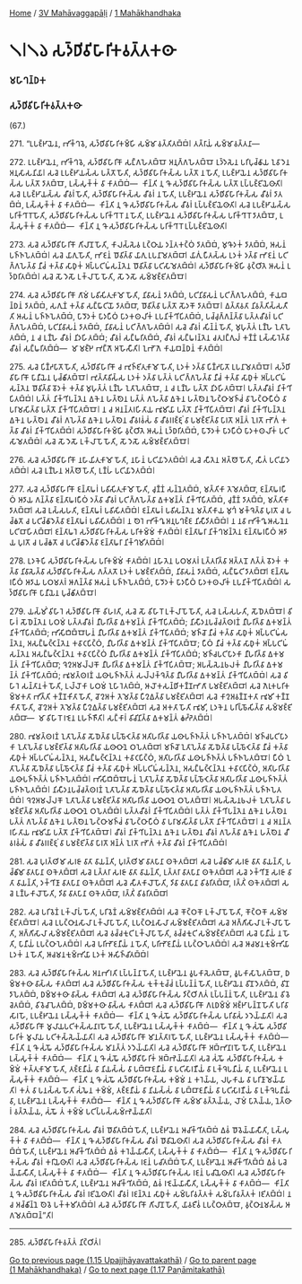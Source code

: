 
[Home](/) / [3V Mahāvaggapāḷi](/tipitaka/3V.md) / [1 Mahākhandhaka](/tipitaka/3V/1.md)

# 𑁧𑁇𑁧𑁬 𑀲𑀤𑁆𑀥𑀺𑀯𑀺𑀳𑀸𑀭𑀺𑀓𑀯𑀢𑁆𑀢𑀓𑀣𑀸

### 𑀫𑀳𑀸𑀔𑀦𑁆𑀥𑀓

### 𑀲𑀤𑁆𑀥𑀺𑀯𑀺𑀳𑀸𑀭𑀺𑀓𑀯𑀢𑁆𑀢𑀓𑀣𑀸

(67.)

271\. “𑀉𑀧𑀚𑁆𑀛𑀸𑀬𑁂𑀦, 𑀪𑀺𑀓𑁆𑀔𑀯𑁂, 𑀲𑀤𑁆𑀥𑀺𑀯𑀺𑀳𑀸𑀭𑀺𑀓𑀫𑁆𑀳𑀺 𑀲𑀫𑁆𑀫𑀸 𑀯𑀢𑁆𑀢𑀺𑀢𑀩𑁆𑀩𑀁𑁇 𑀢𑀢𑁆𑀭𑀸𑀬𑀁 𑀲𑀫𑁆𑀫𑀸𑀯𑀢𑁆𑀢𑀦𑀸—

272\. 𑀉𑀧𑀚𑁆𑀛𑀸𑀬𑁂𑀦, 𑀪𑀺𑀓𑁆𑀔𑀯𑁂, 𑀲𑀤𑁆𑀥𑀺𑀯𑀺𑀳𑀸𑀭𑀺𑀓𑁄 𑀲𑀗𑁆𑀕𑀳𑁂𑀢𑀩𑁆𑀩𑁄 𑀅𑀦𑀼𑀕𑁆𑀕𑀳𑁂𑀢𑀩𑁆𑀩𑁄 𑀉𑀤𑁆𑀤𑁂𑀲𑁂𑀦 𑀧𑀭𑀺𑀧𑀼𑀘𑁆𑀙𑀸𑀬 𑀑𑀯𑀸𑀤𑁂𑀦 𑀅𑀦𑀼𑀲𑀸𑀲𑀦𑀺𑀬𑀸𑁇 𑀲𑀘𑁂 𑀉𑀧𑀚𑁆𑀛𑀸𑀬𑀲𑁆𑀲 𑀧𑀢𑁆𑀢𑁄 𑀳𑁄𑀢𑀺, 𑀲𑀤𑁆𑀥𑀺𑀯𑀺𑀳𑀸𑀭𑀺𑀓𑀲𑁆𑀲 𑀧𑀢𑁆𑀢𑁄 𑀦 𑀳𑁄𑀢𑀺, 𑀉𑀧𑀚𑁆𑀛𑀸𑀬𑁂𑀦 𑀲𑀤𑁆𑀥𑀺𑀯𑀺𑀳𑀸𑀭𑀺𑀓𑀲𑁆𑀲 𑀧𑀢𑁆𑀢𑁄 𑀤𑀸𑀢𑀩𑁆𑀩𑁄, 𑀉𑀲𑁆𑀲𑀼𑀓𑁆𑀓𑀁 𑀯𑀸 𑀓𑀸𑀢𑀩𑁆𑀩𑀁—  𑀓𑀺𑀦𑁆𑀢𑀺 𑀦𑀼 𑀔𑁄 𑀲𑀤𑁆𑀥𑀺𑀯𑀺𑀳𑀸𑀭𑀺𑀓𑀲𑁆𑀲 𑀧𑀢𑁆𑀢𑁄 𑀉𑀧𑁆𑀧𑀚𑁆𑀚𑀺𑀬𑁂𑀣𑀸𑀢𑀺𑁇 𑀲𑀘𑁂 𑀉𑀧𑀚𑁆𑀛𑀸𑀬𑀲𑁆𑀲 𑀘𑀻𑀯𑀭𑀁 𑀳𑁄𑀢𑀺, 𑀲𑀤𑁆𑀥𑀺𑀯𑀺𑀳𑀸𑀭𑀺𑀓𑀲𑁆𑀲 𑀘𑀻𑀯𑀭𑀁 𑀦 𑀳𑁄𑀢𑀺, 𑀉𑀧𑀚𑁆𑀛𑀸𑀬𑁂𑀦 𑀲𑀤𑁆𑀥𑀺𑀯𑀺𑀳𑀸𑀭𑀺𑀓𑀲𑁆𑀲 𑀘𑀻𑀯𑀭𑀁 𑀤𑀸𑀢𑀩𑁆𑀩𑀁, 𑀉𑀲𑁆𑀲𑀼𑀓𑁆𑀓𑀁 𑀯𑀸 𑀓𑀸𑀢𑀩𑁆𑀩𑀁—  𑀓𑀺𑀦𑁆𑀢𑀺 𑀦𑀼 𑀔𑁄 𑀲𑀤𑁆𑀥𑀺𑀯𑀺𑀳𑀸𑀭𑀺𑀓𑀲𑁆𑀲 𑀘𑀻𑀯𑀭𑀁 𑀉𑀧𑁆𑀧𑀚𑁆𑀚𑀺𑀬𑁂𑀣𑀸𑀢𑀺𑁇 𑀲𑀘𑁂 𑀉𑀧𑀚𑁆𑀛𑀸𑀬𑀲𑁆𑀲 𑀧𑀭𑀺𑀓𑁆𑀔𑀸𑀭𑁄 𑀳𑁄𑀢𑀺, 𑀲𑀤𑁆𑀥𑀺𑀯𑀺𑀳𑀸𑀭𑀺𑀓𑀲𑁆𑀲 𑀧𑀭𑀺𑀓𑁆𑀔𑀸𑀭𑁄 𑀦 𑀳𑁄𑀢𑀺, 𑀉𑀧𑀚𑁆𑀛𑀸𑀬𑁂𑀦 𑀲𑀤𑁆𑀥𑀺𑀯𑀺𑀳𑀸𑀭𑀺𑀓𑀲𑁆𑀲 𑀧𑀭𑀺𑀓𑁆𑀔𑀸𑀭𑁄 𑀤𑀸𑀢𑀩𑁆𑀩𑁄, 𑀉𑀲𑁆𑀲𑀼𑀓𑁆𑀓𑀁 𑀯𑀸 𑀓𑀸𑀢𑀩𑁆𑀩𑀁—  𑀓𑀺𑀦𑁆𑀢𑀺 𑀦𑀼 𑀔𑁄 𑀲𑀤𑁆𑀥𑀺𑀯𑀺𑀳𑀸𑀭𑀺𑀓𑀲𑁆𑀲 𑀧𑀭𑀺𑀓𑁆𑀔𑀸𑀭𑁄 𑀉𑀧𑁆𑀧𑀚𑁆𑀚𑀺𑀬𑁂𑀣𑀸𑀢𑀺𑁇

273\. 𑀲𑀘𑁂 𑀲𑀤𑁆𑀥𑀺𑀯𑀺𑀳𑀸𑀭𑀺𑀓𑁄 𑀕𑀺𑀮𑀸𑀦𑁄 𑀳𑁄𑀢𑀺, 𑀓𑀸𑀮𑀲𑁆𑀲𑁂𑀯 𑀉𑀝𑁆𑀞𑀸𑀬 𑀤𑀦𑁆𑀢𑀓𑀝𑁆𑀞𑀁 𑀤𑀸𑀢𑀩𑁆𑀩𑀁, 𑀫𑀼𑀔𑁄𑀤𑀓𑀁 𑀤𑀸𑀢𑀩𑁆𑀩𑀁, 𑀆𑀲𑀦𑀁 𑀧𑀜𑁆𑀜𑀧𑁂𑀢𑀩𑁆𑀩𑀁𑁇 𑀲𑀘𑁂 𑀬𑀸𑀕𑀼 𑀳𑁄𑀢𑀺, 𑀪𑀸𑀚𑀦𑀁 𑀥𑁄𑀯𑀺𑀢𑁆𑀯𑀸 𑀬𑀸𑀕𑀼 𑀉𑀧𑀦𑀸𑀫𑁂𑀢𑀩𑁆𑀩𑀸𑁇 𑀬𑀸𑀕𑀼𑀁 𑀧𑀻𑀢𑀲𑁆𑀲 𑀉𑀤𑀓𑀁 𑀤𑀢𑁆𑀯𑀸 𑀪𑀸𑀚𑀦𑀁 𑀧𑀝𑀺𑀕𑁆𑀕𑀳𑁂𑀢𑁆𑀯𑀸 𑀦𑀻𑀘𑀁 𑀓𑀢𑁆𑀯𑀸 𑀲𑀸𑀥𑀼𑀓𑀁 𑀅𑀧𑁆𑀧𑀝𑀺𑀖𑀁𑀲𑀦𑁆𑀢𑁂𑀦 𑀥𑁄𑀯𑀺𑀢𑁆𑀯𑀸 𑀧𑀝𑀺𑀲𑀸𑀫𑁂𑀢𑀩𑁆𑀩𑀁𑁇 𑀲𑀤𑁆𑀥𑀺𑀯𑀺𑀳𑀸𑀭𑀺𑀓𑀫𑁆𑀳𑀺 𑀯𑀼𑀝𑁆𑀞𑀺𑀢𑁂 𑀆𑀲𑀦𑀁 𑀉𑀤𑁆𑀥𑀭𑀺𑀢𑀩𑁆𑀩𑀁𑁇 𑀲𑀘𑁂 𑀲𑁄 𑀤𑁂𑀲𑁄 𑀉𑀓𑁆𑀮𑀸𑀧𑁄 𑀳𑁄𑀢𑀺, 𑀲𑁄 𑀤𑁂𑀲𑁄 𑀲𑀫𑁆𑀫𑀚𑁆𑀚𑀺𑀢𑀩𑁆𑀩𑁄𑁇

274\. 𑀲𑀘𑁂 𑀲𑀤𑁆𑀥𑀺𑀯𑀺𑀳𑀸𑀭𑀺𑀓𑁄 𑀕𑀸𑀫𑀁 𑀧𑀯𑀺𑀲𑀺𑀢𑀼𑀓𑀸𑀫𑁄 𑀳𑁄𑀢𑀺, 𑀦𑀺𑀯𑀸𑀲𑀦𑀁 𑀤𑀸𑀢𑀩𑁆𑀩𑀁, 𑀧𑀝𑀺𑀦𑀺𑀯𑀸𑀲𑀦𑀁 𑀧𑀝𑀺𑀕𑁆𑀕𑀳𑁂𑀢𑀩𑁆𑀩𑀁, 𑀓𑀸𑀬𑀩𑀦𑁆𑀥𑀦𑀁 𑀤𑀸𑀢𑀩𑁆𑀩𑀁, 𑀲𑀕𑀼𑀡𑀁 𑀓𑀢𑁆𑀯𑀸 𑀲𑀗𑁆𑀖𑀸𑀝𑀺𑀬𑁄 𑀤𑀸𑀢𑀩𑁆𑀩𑀸, 𑀥𑁄𑀯𑀺𑀢𑁆𑀯𑀸 𑀧𑀢𑁆𑀢𑁄 𑀲𑁄𑀤𑀓𑁄 𑀤𑀸𑀢𑀩𑁆𑀩𑁄𑁇 𑀏𑀢𑁆𑀢𑀸𑀯𑀢𑀸 𑀦𑀺𑀯𑀢𑁆𑀢𑀺𑀲𑁆𑀲𑀢𑀻𑀢𑀺 𑀆𑀲𑀦𑀁 𑀧𑀜𑁆𑀜𑀧𑁂𑀢𑀩𑁆𑀩𑀁, 𑀧𑀸𑀤𑁄𑀤𑀓𑀁 𑀧𑀸𑀤𑀧𑀻𑀞𑀁 𑀧𑀸𑀤𑀓𑀣𑀮𑀺𑀓𑀁 𑀉𑀧𑀦𑀺𑀓𑁆𑀔𑀺𑀧𑀺𑀢𑀩𑁆𑀩𑀁, 𑀧𑀘𑁆𑀘𑀼𑀕𑁆𑀕𑀦𑁆𑀢𑁆𑀯𑀸 𑀧𑀢𑁆𑀢𑀘𑀻𑀯𑀭𑀁 𑀧𑀝𑀺𑀕𑁆𑀕𑀳𑁂𑀢𑀩𑁆𑀩𑀁, 𑀧𑀝𑀺𑀦𑀺𑀯𑀸𑀲𑀦𑀁 𑀤𑀸𑀢𑀩𑁆𑀩𑀁, 𑀦𑀺𑀯𑀸𑀲𑀦𑀁 𑀧𑀝𑀺𑀕𑁆𑀕𑀳𑁂𑀢𑀩𑁆𑀩𑀁𑁇 𑀲𑀘𑁂 𑀘𑀻𑀯𑀭𑀁 𑀲𑀺𑀦𑁆𑀦𑀁 𑀳𑁄𑀢𑀺, 𑀫𑀼𑀳𑀼𑀢𑁆𑀢𑀁 𑀉𑀡𑁆𑀳𑁂 𑀑𑀢𑀸𑀧𑁂𑀢𑀩𑁆𑀩𑀁, 𑀦 𑀘 𑀉𑀡𑁆𑀳𑁂 𑀘𑀻𑀯𑀭𑀁 𑀦𑀺𑀤𑀳𑀺𑀢𑀩𑁆𑀩𑀁; 𑀘𑀻𑀯𑀭𑀁 𑀲𑀗𑁆𑀖𑀭𑀺𑀢𑀩𑁆𑀩𑀁, 𑀘𑀻𑀯𑀭𑀁 𑀲𑀗𑁆𑀖𑀭𑀦𑁆𑀢𑁂𑀦 𑀘𑀢𑀼𑀭𑀗𑁆𑀕𑀼𑀮𑀁 𑀓𑀡𑁆𑀡𑀁 𑀉𑀲𑁆𑀲𑀸𑀭𑁂𑀢𑁆𑀯𑀸 𑀘𑀻𑀯𑀭𑀁 𑀲𑀗𑁆𑀖𑀭𑀺𑀢𑀩𑁆𑀩𑀁—  𑀫𑀸 𑀫𑀚𑁆𑀛𑁂 𑀪𑀗𑁆𑀕𑁄 𑀅𑀳𑁄𑀲𑀻𑀢𑀺𑁇 𑀑𑀪𑁄𑀕𑁂 𑀓𑀸𑀬𑀩𑀦𑁆𑀥𑀦𑀁 𑀓𑀸𑀢𑀩𑁆𑀩𑀁𑁇

275\. 𑀲𑀘𑁂 𑀧𑀺𑀡𑁆𑀟𑀧𑀸𑀢𑁄 𑀳𑁄𑀢𑀺, 𑀲𑀤𑁆𑀥𑀺𑀯𑀺𑀳𑀸𑀭𑀺𑀓𑁄 𑀘 𑀪𑀼𑀜𑁆𑀚𑀺𑀢𑀼𑀓𑀸𑀫𑁄 𑀳𑁄𑀢𑀺, 𑀉𑀤𑀓𑀁 𑀤𑀢𑁆𑀯𑀸 𑀧𑀺𑀡𑁆𑀟𑀧𑀸𑀢𑁄 𑀉𑀧𑀦𑀸𑀫𑁂𑀢𑀩𑁆𑀩𑁄𑁇 𑀲𑀤𑁆𑀥𑀺𑀯𑀺𑀳𑀸𑀭𑀺𑀓𑁄 𑀧𑀸𑀦𑀻𑀬𑁂𑀦 𑀧𑀼𑀘𑁆𑀙𑀺𑀢𑀩𑁆𑀩𑁄𑁇 𑀪𑀼𑀢𑁆𑀢𑀸𑀯𑀺𑀲𑁆𑀲 𑀉𑀤𑀓𑀁 𑀤𑀢𑁆𑀯𑀸 𑀧𑀢𑁆𑀢𑀁 𑀧𑀝𑀺𑀕𑁆𑀕𑀳𑁂𑀢𑁆𑀯𑀸 𑀦𑀻𑀘𑀁 𑀓𑀢𑁆𑀯𑀸 𑀲𑀸𑀥𑀼𑀓𑀁 𑀅𑀧𑁆𑀧𑀝𑀺𑀖𑀁𑀲𑀦𑁆𑀢𑁂𑀦 𑀥𑁄𑀯𑀺𑀢𑁆𑀯𑀸 𑀯𑁄𑀤𑀓𑀁 𑀓𑀢𑁆𑀯𑀸 𑀫𑀼𑀳𑀼𑀢𑁆𑀢𑀁 𑀉𑀡𑁆𑀳𑁂 𑀑𑀢𑀸𑀧𑁂𑀢𑀩𑁆𑀩𑁄, 𑀦 𑀘 𑀉𑀡𑁆𑀳𑁂 𑀧𑀢𑁆𑀢𑁄 𑀦𑀺𑀤𑀳𑀺𑀢𑀩𑁆𑀩𑁄𑁇 𑀧𑀢𑁆𑀢𑀘𑀻𑀯𑀭𑀁 𑀦𑀺𑀓𑁆𑀔𑀺𑀧𑀺𑀢𑀩𑁆𑀩𑀁𑁇 𑀧𑀢𑁆𑀢𑀁 𑀦𑀺𑀓𑁆𑀔𑀺𑀧𑀦𑁆𑀢𑁂𑀦 𑀏𑀓𑁂𑀦 𑀳𑀢𑁆𑀣𑁂𑀦 𑀧𑀢𑁆𑀢𑀁 𑀕𑀳𑁂𑀢𑁆𑀯𑀸 𑀏𑀓𑁂𑀦 𑀳𑀢𑁆𑀣𑁂𑀦 𑀳𑁂𑀝𑁆𑀞𑀸𑀫𑀜𑁆𑀘𑀁 𑀯𑀸 𑀳𑁂𑀝𑁆𑀞𑀸𑀧𑀻𑀞𑀁 𑀯𑀸 𑀧𑀭𑀸𑀫𑀲𑀺𑀢𑁆𑀯𑀸 𑀧𑀢𑁆𑀢𑁄 𑀦𑀺𑀓𑁆𑀔𑀺𑀧𑀺𑀢𑀩𑁆𑀩𑁄𑁇 𑀦 𑀘 𑀅𑀦𑀦𑁆𑀢𑀭𑀳𑀺𑀢𑀸𑀬 𑀪𑀽𑀫𑀺𑀬𑀸 𑀧𑀢𑁆𑀢𑁄 𑀦𑀺𑀓𑁆𑀔𑀺𑀧𑀺𑀢𑀩𑁆𑀩𑁄𑁇 𑀘𑀻𑀯𑀭𑀁 𑀦𑀺𑀓𑁆𑀔𑀺𑀧𑀦𑁆𑀢𑁂𑀦 𑀏𑀓𑁂𑀦 𑀳𑀢𑁆𑀣𑁂𑀦 𑀘𑀻𑀯𑀭𑀁 𑀕𑀳𑁂𑀢𑁆𑀯𑀸 𑀏𑀓𑁂𑀦 𑀳𑀢𑁆𑀣𑁂𑀦 𑀘𑀻𑀯𑀭𑀯𑀁𑀲𑀁 𑀯𑀸 𑀘𑀻𑀯𑀭𑀭𑀚𑁆𑀚𑀼𑀁 𑀯𑀸 𑀧𑀫𑀚𑁆𑀚𑀺𑀢𑁆𑀯𑀸 𑀧𑀸𑀭𑀢𑁄 𑀅𑀦𑁆𑀢𑀁 𑀑𑀭𑀢𑁄 𑀪𑁄𑀕𑀁 𑀓𑀢𑁆𑀯𑀸 𑀘𑀻𑀯𑀭𑀁 𑀦𑀺𑀓𑁆𑀔𑀺𑀧𑀺𑀢𑀩𑁆𑀩𑀁𑁇 𑀲𑀤𑁆𑀥𑀺𑀯𑀺𑀳𑀸𑀭𑀺𑀓𑀫𑁆𑀳𑀺 𑀯𑀼𑀝𑁆𑀞𑀺𑀢𑁂 𑀆𑀲𑀦𑀁 𑀉𑀤𑁆𑀥𑀭𑀺𑀢𑀩𑁆𑀩𑀁, 𑀧𑀸𑀤𑁄𑀤𑀓𑀁 𑀧𑀸𑀤𑀧𑀻𑀞𑀁 𑀧𑀸𑀤𑀓𑀣𑀮𑀺𑀓𑀁 𑀧𑀝𑀺𑀲𑀸𑀫𑁂𑀢𑀩𑁆𑀩𑀁𑁇 𑀲𑀘𑁂 𑀲𑁄 𑀤𑁂𑀲𑁄 𑀉𑀓𑁆𑀮𑀸𑀧𑁄 𑀳𑁄𑀢𑀺, 𑀲𑁄 𑀤𑁂𑀲𑁄 𑀲𑀫𑁆𑀫𑀚𑁆𑀚𑀺𑀢𑀩𑁆𑀩𑁄𑁇

276\. 𑀲𑀘𑁂 𑀲𑀤𑁆𑀥𑀺𑀯𑀺𑀳𑀸𑀭𑀺𑀓𑁄 𑀦𑀳𑀸𑀬𑀺𑀢𑀼𑀓𑀸𑀫𑁄 𑀳𑁄𑀢𑀺, 𑀦𑀳𑀸𑀦𑀁 𑀧𑀝𑀺𑀬𑀸𑀤𑁂𑀢𑀩𑁆𑀩𑀁𑁇 𑀲𑀘𑁂 𑀲𑀻𑀢𑁂𑀦 𑀅𑀢𑁆𑀣𑁄 𑀳𑁄𑀢𑀺, 𑀲𑀻𑀢𑀁 𑀧𑀝𑀺𑀬𑀸𑀤𑁂𑀢𑀩𑁆𑀩𑀁𑁇 𑀲𑀘𑁂 𑀉𑀡𑁆𑀳𑁂𑀦 𑀅𑀢𑁆𑀣𑁄 𑀳𑁄𑀢𑀺, 𑀉𑀡𑁆𑀳𑀁 𑀧𑀝𑀺𑀬𑀸𑀤𑁂𑀢𑀩𑁆𑀩𑀁𑁇

277\. 𑀲𑀘𑁂 𑀲𑀤𑁆𑀥𑀺𑀯𑀺𑀳𑀸𑀭𑀺𑀓𑁄 𑀚𑀦𑁆𑀢𑀸𑀖𑀭𑀁 𑀧𑀯𑀺𑀲𑀺𑀢𑀼𑀓𑀸𑀫𑁄 𑀳𑁄𑀢𑀺, 𑀘𑀼𑀡𑁆𑀡𑀁 𑀲𑀦𑁆𑀦𑁂𑀢𑀩𑁆𑀩𑀁, 𑀫𑀢𑁆𑀢𑀺𑀓𑀸 𑀢𑁂𑀫𑁂𑀢𑀩𑁆𑀩𑀸, 𑀚𑀦𑁆𑀢𑀸𑀖𑀭𑀧𑀻𑀞𑀁 𑀆𑀤𑀸𑀬 𑀕𑀦𑁆𑀢𑁆𑀯𑀸 𑀚𑀦𑁆𑀢𑀸𑀖𑀭𑀧𑀻𑀞𑀁 𑀤𑀢𑁆𑀯𑀸 𑀘𑀻𑀯𑀭𑀁 𑀧𑀝𑀺𑀕𑁆𑀕𑀳𑁂𑀢𑁆𑀯𑀸 𑀏𑀓𑀫𑀦𑁆𑀢𑀁 𑀦𑀺𑀓𑁆𑀔𑀺𑀧𑀺𑀢𑀩𑁆𑀩𑀁, 𑀘𑀼𑀡𑁆𑀡𑀁 𑀤𑀸𑀢𑀩𑁆𑀩𑀁, 𑀫𑀢𑁆𑀢𑀺𑀓𑀸 𑀤𑀸𑀢𑀩𑁆𑀩𑀸𑁇 𑀲𑀘𑁂 𑀉𑀲𑁆𑀲𑀳𑀢𑀺, 𑀚𑀦𑁆𑀢𑀸𑀖𑀭𑀁 𑀧𑀯𑀺𑀲𑀺𑀢𑀩𑁆𑀩𑀁𑁇 𑀚𑀦𑁆𑀢𑀸𑀖𑀭𑀁 𑀧𑀯𑀺𑀲𑀦𑁆𑀢𑁂𑀦 𑀫𑀢𑁆𑀢𑀺𑀓𑀸𑀬 𑀫𑀼𑀔𑀁 𑀫𑀓𑁆𑀔𑁂𑀢𑁆𑀯𑀸 𑀧𑀼𑀭𑀢𑁄 𑀘 𑀧𑀘𑁆𑀙𑀢𑁄 𑀘 𑀧𑀝𑀺𑀘𑁆𑀙𑀸𑀤𑁂𑀢𑁆𑀯𑀸 𑀚𑀦𑁆𑀢𑀸𑀖𑀭𑀁 𑀧𑀯𑀺𑀲𑀺𑀢𑀩𑁆𑀩𑀁𑁇 𑀦 𑀣𑁂𑀭𑁂 𑀪𑀺𑀓𑁆𑀔𑀽 𑀅𑀦𑀼𑀧𑀔𑀚𑁆𑀚 𑀦𑀺𑀲𑀻𑀤𑀺𑀢𑀩𑁆𑀩𑀁𑁇 𑀦 𑀦𑀯𑀸 𑀪𑀺𑀓𑁆𑀔𑀽 𑀆𑀲𑀦𑁂𑀦 𑀧𑀝𑀺𑀩𑀸𑀳𑀺𑀢𑀩𑁆𑀩𑀸𑁇 𑀚𑀦𑁆𑀢𑀸𑀖𑀭𑁂 𑀲𑀤𑁆𑀥𑀺𑀯𑀺𑀳𑀸𑀭𑀺𑀓𑀲𑁆𑀲 𑀧𑀭𑀺𑀓𑀫𑁆𑀫𑀁 𑀓𑀸𑀢𑀩𑁆𑀩𑀁𑁇 𑀚𑀦𑁆𑀢𑀸𑀖𑀭𑀸 𑀦𑀺𑀓𑁆𑀔𑀫𑀦𑁆𑀢𑁂𑀦 𑀚𑀦𑁆𑀢𑀸𑀖𑀭𑀧𑀻𑀞𑀁 𑀆𑀤𑀸𑀬 𑀧𑀼𑀭𑀢𑁄 𑀘 𑀧𑀘𑁆𑀙𑀢𑁄 𑀘 𑀧𑀝𑀺𑀘𑁆𑀙𑀸𑀤𑁂𑀢𑁆𑀯𑀸 𑀚𑀦𑁆𑀢𑀸𑀖𑀭𑀸 𑀦𑀺𑀓𑁆𑀔𑀫𑀺𑀢𑀩𑁆𑀩𑀁𑁇

278\. 𑀉𑀤𑀓𑁂𑀧𑀺 𑀲𑀤𑁆𑀥𑀺𑀯𑀺𑀳𑀸𑀭𑀺𑀓𑀲𑁆𑀲 𑀧𑀭𑀺𑀓𑀫𑁆𑀫𑀁 𑀓𑀸𑀢𑀩𑁆𑀩𑀁𑁇 𑀦𑀳𑀸𑀢𑁂𑀦 𑀧𑀞𑀫𑀢𑀭𑀁 𑀉𑀢𑁆𑀢𑀭𑀺𑀢𑁆𑀯𑀸 𑀅𑀢𑁆𑀢𑀦𑁄 𑀕𑀢𑁆𑀢𑀁 𑀯𑁄𑀤𑀓𑀁 𑀓𑀢𑁆𑀯𑀸 𑀦𑀺𑀯𑀸𑀲𑁂𑀢𑁆𑀯𑀸 𑀲𑀤𑁆𑀥𑀺𑀯𑀺𑀳𑀸𑀭𑀺𑀓𑀲𑁆𑀲 𑀕𑀢𑁆𑀢𑀢𑁄 𑀉𑀤𑀓𑀁 𑀧𑀫𑀚𑁆𑀚𑀺𑀢𑀩𑁆𑀩𑀁, 𑀦𑀺𑀯𑀸𑀲𑀦𑀁 𑀤𑀸𑀢𑀩𑁆𑀩𑀁, 𑀲𑀗𑁆𑀖𑀸𑀝𑀺 𑀤𑀸𑀢𑀩𑁆𑀩𑀸𑁇 𑀚𑀦𑁆𑀢𑀸𑀖𑀭𑀧𑀻𑀞𑀁 𑀆𑀤𑀸𑀬 𑀧𑀞𑀫𑀢𑀭𑀁 𑀆𑀕𑀦𑁆𑀢𑁆𑀯𑀸 𑀆𑀲𑀦𑀁 𑀧𑀜𑁆𑀜𑀧𑁂𑀢𑀩𑁆𑀩𑀁, 𑀧𑀸𑀤𑁄𑀤𑀓𑀁 𑀧𑀸𑀤𑀧𑀻𑀞𑀁 𑀧𑀸𑀤𑀓𑀣𑀮𑀺𑀓𑀁 𑀉𑀧𑀦𑀺𑀓𑁆𑀔𑀺𑀧𑀺𑀢𑀩𑁆𑀩𑀁𑁇 𑀲𑀤𑁆𑀥𑀺𑀯𑀺𑀳𑀸𑀭𑀺𑀓𑁄 𑀧𑀸𑀦𑀻𑀬𑁂𑀦 𑀧𑀼𑀘𑁆𑀙𑀺𑀢𑀩𑁆𑀩𑁄𑁇

279\. 𑀬𑀲𑁆𑀫𑀺𑀁 𑀯𑀺𑀳𑀸𑀭𑁂 𑀲𑀤𑁆𑀥𑀺𑀯𑀺𑀳𑀸𑀭𑀺𑀓𑁄 𑀯𑀺𑀳𑀭𑀢𑀺, 𑀲𑀘𑁂 𑀲𑁄 𑀯𑀺𑀳𑀸𑀭𑁄 𑀉𑀓𑁆𑀮𑀸𑀧𑁄 𑀳𑁄𑀢𑀺, 𑀲𑀘𑁂 𑀉𑀲𑁆𑀲𑀳𑀢𑀺, 𑀲𑁄𑀥𑁂𑀢𑀩𑁆𑀩𑁄𑁇 𑀯𑀺𑀳𑀸𑀭𑀁 𑀲𑁄𑀥𑁂𑀦𑁆𑀢𑁂𑀦 𑀧𑀞𑀫𑀁 𑀧𑀢𑁆𑀢𑀘𑀻𑀯𑀭𑀁 𑀦𑀻𑀳𑀭𑀺𑀢𑁆𑀯𑀸 𑀏𑀓𑀫𑀦𑁆𑀢𑀁 𑀦𑀺𑀓𑁆𑀔𑀺𑀧𑀺𑀢𑀩𑁆𑀩𑀁; 𑀦𑀺𑀲𑀻𑀤𑀦𑀧𑀘𑁆𑀘𑀢𑁆𑀣𑀭𑀡𑀁 𑀦𑀻𑀳𑀭𑀺𑀢𑁆𑀯𑀸 𑀏𑀓𑀫𑀦𑁆𑀢𑀁 𑀦𑀺𑀓𑁆𑀔𑀺𑀧𑀺𑀢𑀩𑁆𑀩𑀁; 𑀪𑀺𑀲𑀺𑀩𑀺𑀩𑁆𑀩𑁄𑀳𑀦𑀁 𑀦𑀻𑀳𑀭𑀺𑀢𑁆𑀯𑀸 𑀏𑀓𑀫𑀦𑁆𑀢𑀁 𑀦𑀺𑀓𑁆𑀔𑀺𑀧𑀺𑀢𑀩𑁆𑀩𑀁; 𑀫𑀜𑁆𑀘𑁄 𑀦𑀻𑀘𑀁 𑀓𑀢𑁆𑀯𑀸 𑀲𑀸𑀥𑀼𑀓𑀁 𑀅𑀧𑁆𑀧𑀝𑀺𑀖𑀁𑀲𑀦𑁆𑀢𑁂𑀦, 𑀅𑀲𑀗𑁆𑀖𑀝𑁆𑀝𑁂𑀦𑁆𑀢𑁂𑀦 𑀓𑀯𑀸𑀝𑀧𑀺𑀝𑁆𑀞𑀁, 𑀦𑀻𑀳𑀭𑀺𑀢𑁆𑀯𑀸 𑀏𑀓𑀫𑀦𑁆𑀢𑀁 𑀦𑀺𑀓𑁆𑀔𑀺𑀧𑀺𑀢𑀩𑁆𑀩𑁄; 𑀧𑀻𑀞𑀁 𑀦𑀻𑀘𑀁 𑀓𑀢𑁆𑀯𑀸 𑀲𑀸𑀥𑀼𑀓𑀁 𑀅𑀧𑁆𑀧𑀝𑀺𑀖𑀁𑀲𑀦𑁆𑀢𑁂𑀦 𑀅𑀲𑀗𑁆𑀖𑀝𑁆𑀝𑁂𑀦𑁆𑀢𑁂𑀦 𑀓𑀯𑀸𑀝𑀧𑀺𑀝𑁆𑀞𑀁 𑀦𑀻𑀳𑀭𑀺𑀢𑁆𑀯𑀸 𑀏𑀓𑀫𑀦𑁆𑀢𑀁 𑀦𑀺𑀓𑁆𑀔𑀺𑀧𑀺𑀢𑀩𑁆𑀩𑀁; 𑀫𑀜𑁆𑀘𑀧𑀝𑀺𑀧𑀸𑀤𑀓𑀸 𑀦𑀻𑀳𑀭𑀺𑀢𑁆𑀯𑀸 𑀏𑀓𑀫𑀦𑁆𑀢𑀁 𑀦𑀺𑀓𑁆𑀔𑀺𑀧𑀺𑀢𑀩𑁆𑀩𑀸; 𑀔𑁂𑀍𑀅𑀫𑀮𑁆𑀮𑀓𑁄 𑀦𑀻𑀳𑀭𑀺𑀢𑁆𑀯𑀸 𑀏𑀓𑀫𑀦𑁆𑀢𑀁 𑀦𑀺𑀓𑁆𑀔𑀺𑀧𑀺𑀢𑀩𑁆𑀩𑁄; 𑀅𑀧𑀲𑁆𑀲𑁂𑀦𑀨𑀮𑀓𑀁 𑀦𑀻𑀳𑀭𑀺𑀢𑁆𑀯𑀸 𑀏𑀓𑀫𑀦𑁆𑀢𑀁 𑀦𑀺𑀓𑁆𑀔𑀺𑀧𑀺𑀢𑀩𑁆𑀩𑀁; 𑀪𑀽𑀫𑀢𑁆𑀣𑀭𑀡𑀁 𑀬𑀣𑀸𑀧𑀜𑁆𑀜𑀢𑁆𑀢𑀁 𑀲𑀮𑁆𑀮𑀓𑁆𑀔𑁂𑀢𑁆𑀯𑀸 𑀦𑀻𑀳𑀭𑀺𑀢𑁆𑀯𑀸 𑀏𑀓𑀫𑀦𑁆𑀢𑀁 𑀦𑀺𑀓𑁆𑀔𑀺𑀧𑀺𑀢𑀩𑁆𑀩𑀁𑁇 𑀲𑀘𑁂 𑀯𑀺𑀳𑀸𑀭𑁂 𑀲𑀦𑁆𑀢𑀸𑀦𑀓𑀁 𑀳𑁄𑀢𑀺, 𑀉𑀮𑁆𑀮𑁄𑀓𑀸 𑀧𑀞𑀫𑀁 𑀑𑀳𑀸𑀭𑁂𑀢𑀩𑁆𑀩𑀁, 𑀆𑀮𑁄𑀓𑀲𑀦𑁆𑀥𑀺𑀓𑀡𑁆𑀡𑀪𑀸𑀕𑀸 𑀧𑀫𑀚𑁆𑀚𑀺𑀢𑀩𑁆𑀩𑀸𑁇 𑀲𑀘𑁂 𑀕𑁂𑀭𑀼𑀓𑀧𑀭𑀺𑀓𑀫𑁆𑀫𑀓𑀢𑀸 𑀪𑀺𑀢𑁆𑀢𑀺 𑀓𑀡𑁆𑀡𑀓𑀺𑀢𑀸 𑀳𑁄𑀢𑀺, 𑀘𑁄𑀍𑀅𑀓𑀁 𑀢𑁂𑀫𑁂𑀢𑁆𑀯𑀸 𑀧𑀻𑀍𑀏𑀢𑁆𑀯𑀸 𑀧𑀫𑀚𑁆𑀚𑀺𑀢𑀩𑁆𑀩𑀸𑁇 𑀲𑀘𑁂 𑀓𑀸𑀍𑀅𑀯𑀡𑁆𑀡𑀓𑀢𑀸 𑀪𑀽𑀫𑀺 𑀓𑀡𑁆𑀡𑀓𑀺𑀢𑀸 𑀳𑁄𑀢𑀺, 𑀘𑁄𑀍𑀅𑀓𑀁 𑀢𑁂𑀫𑁂𑀢𑁆𑀯𑀸 𑀧𑀻𑀍𑀏𑀢𑁆𑀯𑀸 𑀧𑀫𑀚𑁆𑀚𑀺𑀢𑀩𑁆𑀩𑀸𑁇 𑀲𑀘𑁂 𑀅𑀓𑀢𑀸 𑀳𑁄𑀢𑀺 𑀪𑀽𑀫𑀺, 𑀉𑀤𑀓𑁂𑀦 𑀧𑀭𑀺𑀧𑁆𑀨𑁄𑀲𑀺𑀢𑁆𑀯𑀸 𑀲𑀫𑁆𑀫𑀚𑁆𑀚𑀺𑀢𑀩𑁆𑀩𑀸—  𑀫𑀸 𑀯𑀺𑀳𑀸𑀭𑁄 𑀭𑀚𑁂𑀦 𑀉𑀳𑀜𑁆𑀜𑀻𑀢𑀺𑁇 𑀲𑀗𑁆𑀓𑀸𑀭𑀁 𑀯𑀺𑀘𑀺𑀦𑀺𑀢𑁆𑀯𑀸 𑀏𑀓𑀫𑀦𑁆𑀢𑀁 𑀙𑀟𑁆𑀟𑁂𑀢𑀩𑁆𑀩𑀁𑁇

280\. 𑀪𑀽𑀫𑀢𑁆𑀣𑀭𑀡𑀁 𑀑𑀢𑀸𑀧𑁂𑀢𑁆𑀯𑀸 𑀲𑁄𑀥𑁂𑀢𑁆𑀯𑀸 𑀧𑀧𑁆𑀨𑁄𑀝𑁂𑀢𑁆𑀯𑀸 𑀅𑀢𑀺𑀳𑀭𑀺𑀢𑁆𑀯𑀸 𑀬𑀣𑀸𑀧𑀜𑁆𑀜𑀢𑁆𑀢𑀁 𑀧𑀜𑁆𑀜𑀧𑁂𑀢𑀩𑁆𑀩𑀁𑁇 𑀫𑀜𑁆𑀘𑀧𑀝𑀺𑀧𑀸𑀤𑀓𑀸 𑀑𑀢𑀸𑀧𑁂𑀢𑁆𑀯𑀸 𑀧𑀫𑀚𑁆𑀚𑀺𑀢𑁆𑀯𑀸 𑀅𑀢𑀺𑀳𑀭𑀺𑀢𑁆𑀯𑀸 𑀬𑀣𑀸𑀞𑀸𑀦𑁂 𑀞𑀧𑁂𑀢𑀩𑁆𑀩𑀸𑁇 𑀫𑀜𑁆𑀘𑁄 𑀑𑀢𑀸𑀧𑁂𑀢𑁆𑀯𑀸 𑀲𑁄𑀥𑁂𑀢𑁆𑀯𑀸 𑀧𑀧𑁆𑀨𑁄𑀝𑁂𑀢𑁆𑀯𑀸 𑀦𑀻𑀘𑀁 𑀓𑀢𑁆𑀯𑀸 𑀲𑀸𑀥𑀼𑀓𑀁 𑀅𑀧𑁆𑀧𑀝𑀺𑀖𑀁𑀲𑀦𑁆𑀢𑁂𑀦, 𑀅𑀲𑀗𑁆𑀖𑀝𑁆𑀝𑁂𑀦𑁆𑀢𑁂𑀦 𑀓𑀯𑀸𑀝𑀧𑀺𑀝𑁆𑀞𑀁, 𑀅𑀢𑀺𑀳𑀭𑀺𑀢𑁆𑀯𑀸 𑀬𑀣𑀸𑀧𑀜𑁆𑀜𑀢𑁆𑀢𑀁 𑀧𑀜𑁆𑀜𑀧𑁂𑀢𑀩𑁆𑀩𑁄𑁇 𑀧𑀻𑀞𑀁 𑀑𑀢𑀸𑀧𑁂𑀢𑁆𑀯𑀸 𑀲𑁄𑀥𑁂𑀢𑁆𑀯𑀸 𑀧𑀧𑁆𑀨𑁄𑀝𑁂𑀢𑁆𑀯𑀸 𑀦𑀻𑀘𑀁 𑀓𑀢𑁆𑀯𑀸 𑀲𑀸𑀥𑀼𑀓𑀁 𑀅𑀧𑁆𑀧𑀝𑀺𑀖𑀁𑀲𑀦𑁆𑀢𑁂𑀦, 𑀅𑀲𑀗𑁆𑀖𑀝𑁆𑀝𑁂𑀦𑁆𑀢𑁂𑀦 𑀓𑀯𑀸𑀝𑀧𑀺𑀝𑁆𑀞𑀁, 𑀅𑀢𑀺𑀳𑀭𑀺𑀢𑁆𑀯𑀸 𑀬𑀣𑀸𑀧𑀜𑁆𑀜𑀢𑁆𑀢𑀁 𑀧𑀜𑁆𑀜𑀧𑁂𑀢𑀩𑁆𑀩𑀁𑁇 𑀪𑀺𑀲𑀺𑀩𑀺𑀩𑁆𑀩𑁄𑀳𑀦𑀁 𑀑𑀢𑀸𑀧𑁂𑀢𑁆𑀯𑀸 𑀲𑁄𑀥𑁂𑀢𑁆𑀯𑀸 𑀧𑀧𑁆𑀨𑁄𑀝𑁂𑀢𑁆𑀯𑀸 𑀅𑀢𑀺𑀳𑀭𑀺𑀢𑁆𑀯𑀸 𑀬𑀣𑀸𑀧𑀜𑁆𑀜𑀢𑁆𑀢𑀁 𑀧𑀜𑁆𑀜𑀧𑁂𑀢𑀩𑁆𑀩𑀁𑁇 𑀦𑀺𑀲𑀻𑀤𑀦𑀧𑀘𑁆𑀘𑀢𑁆𑀣𑀭𑀡𑀁 𑀑𑀢𑀸𑀧𑁂𑀢𑁆𑀯𑀸 𑀲𑁄𑀥𑁂𑀢𑁆𑀯𑀸 𑀧𑀧𑁆𑀨𑁄𑀝𑁂𑀢𑁆𑀯𑀸 𑀅𑀢𑀺𑀳𑀭𑀺𑀢𑁆𑀯𑀸 𑀬𑀣𑀸𑀧𑀜𑁆𑀜𑀢𑁆𑀢𑀁 𑀧𑀜𑁆𑀜𑀧𑁂𑀢𑀩𑁆𑀩𑀁𑁇 𑀔𑁂𑀍𑀅𑀫𑀮𑁆𑀮𑀓𑁄 𑀑𑀢𑀸𑀧𑁂𑀢𑁆𑀯𑀸 𑀧𑀫𑀚𑁆𑀚𑀺𑀢𑁆𑀯𑀸 𑀅𑀢𑀺𑀳𑀭𑀺𑀢𑁆𑀯𑀸 𑀬𑀣𑀸𑀞𑀸𑀦𑁂 𑀞𑀧𑁂𑀢𑀩𑁆𑀩𑁄𑁇 𑀅𑀧𑀲𑁆𑀲𑁂𑀦𑀨𑀮𑀓𑀁 𑀑𑀢𑀸𑀧𑁂𑀢𑁆𑀯𑀸 𑀧𑀫𑀚𑁆𑀚𑀺𑀢𑁆𑀯𑀸 𑀅𑀢𑀺𑀳𑀭𑀺𑀢𑁆𑀯𑀸 𑀬𑀣𑀸𑀞𑀸𑀦𑁂 𑀞𑀧𑁂𑀢𑀩𑁆𑀩𑀁𑁇 𑀧𑀢𑁆𑀢𑀘𑀻𑀯𑀭𑀁 𑀦𑀺𑀓𑁆𑀔𑀺𑀧𑀺𑀢𑀩𑁆𑀩𑀁𑁇 𑀧𑀢𑁆𑀢𑀁 𑀦𑀺𑀓𑁆𑀔𑀺𑀧𑀦𑁆𑀢𑁂𑀦 𑀏𑀓𑁂𑀦 𑀳𑀢𑁆𑀣𑁂𑀦 𑀧𑀢𑁆𑀢𑀁 𑀕𑀳𑁂𑀢𑁆𑀯𑀸 𑀏𑀓𑁂𑀦 𑀳𑀢𑁆𑀣𑁂𑀦 𑀳𑁂𑀝𑁆𑀞𑀸𑀫𑀜𑁆𑀘𑀁 𑀯𑀸 𑀳𑁂𑀝𑁆𑀞𑀸𑀧𑀻𑀞𑀁 𑀯𑀸 𑀧𑀭𑀸𑀫𑀲𑀺𑀢𑁆𑀯𑀸 𑀧𑀢𑁆𑀢𑁄 𑀦𑀺𑀓𑁆𑀔𑀺𑀧𑀺𑀢𑀩𑁆𑀩𑁄𑁇 𑀦 𑀘 𑀅𑀦𑀦𑁆𑀢𑀭𑀳𑀺𑀢𑀸𑀬 𑀪𑀽𑀫𑀺𑀬𑀸 𑀧𑀢𑁆𑀢𑁄 𑀦𑀺𑀓𑁆𑀔𑀺𑀧𑀺𑀢𑀩𑁆𑀩𑁄𑁇 𑀘𑀻𑀯𑀭𑀁 𑀦𑀺𑀓𑁆𑀔𑀺𑀧𑀦𑁆𑀢𑁂𑀦 𑀏𑀓𑁂𑀦 𑀳𑀢𑁆𑀣𑁂𑀦 𑀘𑀻𑀯𑀭𑀁 𑀕𑀳𑁂𑀢𑁆𑀯𑀸 𑀏𑀓𑁂𑀦 𑀳𑀢𑁆𑀣𑁂𑀦 𑀘𑀻𑀯𑀭𑀯𑀁𑀲𑀁 𑀯𑀸 𑀘𑀻𑀯𑀭𑀭𑀚𑁆𑀚𑀼𑀁 𑀯𑀸 𑀧𑀫𑀚𑁆𑀚𑀺𑀢𑁆𑀯𑀸 𑀧𑀸𑀭𑀢𑁄 𑀅𑀦𑁆𑀢𑀁 𑀑𑀭𑀢𑁄 𑀪𑁄𑀕𑀁 𑀓𑀢𑁆𑀯𑀸 𑀘𑀻𑀯𑀭𑀁 𑀦𑀺𑀓𑁆𑀔𑀺𑀧𑀺𑀢𑀩𑁆𑀩𑀁𑁇

281\. 𑀲𑀘𑁂 𑀧𑀼𑀭𑀢𑁆𑀣𑀺𑀫𑀸 𑀲𑀭𑀚𑀸 𑀯𑀸𑀢𑀸 𑀯𑀸𑀬𑀦𑁆𑀢𑀺, 𑀧𑀼𑀭𑀢𑁆𑀣𑀺𑀫𑀸 𑀯𑀸𑀢𑀧𑀸𑀦𑀸 𑀣𑀓𑁂𑀢𑀩𑁆𑀩𑀸𑁇 𑀲𑀘𑁂 𑀧𑀘𑁆𑀙𑀺𑀫𑀸 𑀲𑀭𑀚𑀸 𑀯𑀸𑀢𑀸 𑀯𑀸𑀬𑀦𑁆𑀢𑀺, 𑀧𑀘𑁆𑀙𑀺𑀫𑀸 𑀯𑀸𑀢𑀧𑀸𑀦𑀸 𑀣𑀓𑁂𑀢𑀩𑁆𑀩𑀸𑁇 𑀲𑀘𑁂 𑀉𑀢𑁆𑀢𑀭𑀸 𑀲𑀭𑀚𑀸 𑀯𑀸𑀢𑀸 𑀯𑀸𑀬𑀦𑁆𑀢𑀺, 𑀉𑀢𑁆𑀢𑀭𑀸 𑀯𑀸𑀢𑀧𑀸𑀦𑀸 𑀣𑀓𑁂𑀢𑀩𑁆𑀩𑀸𑁇 𑀲𑀘𑁂 𑀤𑀓𑁆𑀔𑀺𑀡𑀸 𑀲𑀭𑀚𑀸 𑀯𑀸𑀢𑀸 𑀯𑀸𑀬𑀦𑁆𑀢𑀺, 𑀤𑀓𑁆𑀔𑀺𑀡𑀸 𑀯𑀸𑀢𑀧𑀸𑀦𑀸 𑀣𑀓𑁂𑀢𑀩𑁆𑀩𑀸𑁇 𑀲𑀘𑁂 𑀲𑀻𑀢𑀓𑀸𑀮𑁄 𑀳𑁄𑀢𑀺, 𑀤𑀺𑀯𑀸 𑀯𑀸𑀢𑀧𑀸𑀦𑀸 𑀯𑀺𑀯𑀭𑀺𑀢𑀩𑁆𑀩𑀸, 𑀭𑀢𑁆𑀢𑀺𑀁 𑀣𑀓𑁂𑀢𑀩𑁆𑀩𑀸𑁇 𑀲𑀘𑁂 𑀉𑀡𑁆𑀳𑀓𑀸𑀮𑁄 𑀳𑁄𑀢𑀺, 𑀤𑀺𑀯𑀸 𑀯𑀸𑀢𑀧𑀸𑀦𑀸 𑀣𑀓𑁂𑀢𑀩𑁆𑀩𑀸, 𑀭𑀢𑁆𑀢𑀺𑀁 𑀯𑀺𑀯𑀭𑀺𑀢𑀩𑁆𑀩𑀸𑁇

282\. 𑀲𑀘𑁂 𑀧𑀭𑀺𑀯𑁂𑀡𑀁 𑀉𑀓𑁆𑀮𑀸𑀧𑀁 𑀳𑁄𑀢𑀺, 𑀧𑀭𑀺𑀯𑁂𑀡𑀁 𑀲𑀫𑁆𑀫𑀚𑁆𑀚𑀺𑀢𑀩𑁆𑀩𑀁𑁇 𑀲𑀘𑁂 𑀓𑁄𑀝𑁆𑀞𑀓𑁄 𑀉𑀓𑁆𑀮𑀸𑀧𑁄 𑀳𑁄𑀢𑀺, 𑀓𑁄𑀝𑁆𑀞𑀓𑁄 𑀲𑀫𑁆𑀫𑀚𑁆𑀚𑀺𑀢𑀩𑁆𑀩𑁄𑁇 𑀲𑀘𑁂 𑀉𑀧𑀝𑁆𑀞𑀸𑀦𑀲𑀸𑀮𑀸 𑀉𑀓𑁆𑀮𑀸𑀧𑀸 𑀳𑁄𑀢𑀺, 𑀉𑀧𑀝𑁆𑀞𑀸𑀦𑀲𑀸𑀮𑀸 𑀲𑀫𑁆𑀫𑀚𑁆𑀚𑀺𑀢𑀩𑁆𑀩𑀸𑁇 𑀲𑀘𑁂 𑀅𑀕𑁆𑀕𑀺𑀲𑀸𑀮𑀸 𑀉𑀓𑁆𑀮𑀸𑀧𑀸 𑀳𑁄𑀢𑀺, 𑀅𑀕𑁆𑀕𑀺𑀲𑀸𑀮𑀸 𑀲𑀫𑁆𑀫𑀚𑁆𑀚𑀺𑀢𑀩𑁆𑀩𑀸𑁇 𑀲𑀘𑁂 𑀯𑀘𑁆𑀘𑀓𑀼𑀝𑀺 𑀉𑀓𑁆𑀮𑀸𑀧𑀸 𑀳𑁄𑀢𑀺, 𑀯𑀘𑁆𑀘𑀓𑀼𑀝𑀺 𑀲𑀫𑁆𑀫𑀚𑁆𑀚𑀺𑀢𑀩𑁆𑀩𑀸𑁇 𑀲𑀘𑁂 𑀧𑀸𑀦𑀻𑀬𑀁 𑀦 𑀳𑁄𑀢𑀺, 𑀧𑀸𑀦𑀻𑀬𑀁 𑀉𑀧𑀝𑁆𑀞𑀸𑀧𑁂𑀢𑀩𑁆𑀩𑀁𑁇 𑀲𑀘𑁂 𑀧𑀭𑀺𑀪𑁄𑀚𑀦𑀻𑀬𑀁 𑀦 𑀳𑁄𑀢𑀺, 𑀧𑀭𑀺𑀪𑁄𑀚𑀦𑀻𑀬𑀁 𑀉𑀧𑀝𑁆𑀞𑀸𑀧𑁂𑀢𑀩𑁆𑀩𑀁𑁇 𑀲𑀘𑁂 𑀆𑀘𑀫𑀦𑀓𑀼𑀫𑁆𑀪𑀺𑀬𑀸 𑀉𑀤𑀓𑀁 𑀦 𑀳𑁄𑀢𑀺, 𑀆𑀘𑀫𑀦𑀓𑀼𑀫𑁆𑀪𑀺𑀬𑀸 𑀉𑀤𑀓𑀁 𑀆𑀲𑀺𑀜𑁆𑀘𑀺𑀢𑀩𑁆𑀩𑀁𑁇

283\. 𑀲𑀘𑁂 𑀲𑀤𑁆𑀥𑀺𑀯𑀺𑀳𑀸𑀭𑀺𑀓𑀲𑁆𑀲 𑀅𑀦𑀪𑀺𑀭𑀢𑀺 𑀉𑀧𑁆𑀧𑀦𑁆𑀦𑀸 𑀳𑁄𑀢𑀺, 𑀉𑀧𑀚𑁆𑀛𑀸𑀬𑁂𑀦 𑀯𑀽𑀧𑀓𑀸𑀲𑁂𑀢𑀩𑁆𑀩𑁄, 𑀯𑀽𑀧𑀓𑀸𑀲𑀸𑀧𑁂𑀢𑀩𑁆𑀩𑁄, 𑀥𑀫𑁆𑀫𑀓𑀣𑀸 𑀯𑀸𑀲𑁆𑀲 𑀓𑀸𑀢𑀩𑁆𑀩𑀸𑁇 𑀲𑀘𑁂 𑀲𑀤𑁆𑀥𑀺𑀯𑀺𑀳𑀸𑀭𑀺𑀓𑀲𑁆𑀲 𑀓𑀼𑀓𑁆𑀓𑀼𑀘𑁆𑀘𑀁 𑀉𑀧𑁆𑀧𑀦𑁆𑀦𑀁 𑀳𑁄𑀢𑀺, 𑀉𑀧𑀚𑁆𑀛𑀸𑀬𑁂𑀦 𑀯𑀺𑀦𑁄𑀤𑁂𑀢𑀩𑁆𑀩𑀁, 𑀯𑀺𑀦𑁄𑀤𑀸𑀧𑁂𑀢𑀩𑁆𑀩𑀁, 𑀥𑀫𑁆𑀫𑀓𑀣𑀸 𑀯𑀸𑀲𑁆𑀲 𑀓𑀸𑀢𑀩𑁆𑀩𑀸𑁇 𑀲𑀘𑁂 𑀲𑀤𑁆𑀥𑀺𑀯𑀺𑀳𑀸𑀭𑀺𑀓𑀲𑁆𑀲 𑀤𑀺𑀝𑁆𑀞𑀺𑀕𑀢𑀁 𑀉𑀧𑁆𑀧𑀦𑁆𑀦𑀁 𑀳𑁄𑀢𑀺, 𑀉𑀧𑀚𑁆𑀛𑀸𑀬𑁂𑀦 𑀯𑀺𑀯𑁂𑀘𑁂𑀢𑀩𑁆𑀩𑀁, 𑀯𑀺𑀯𑁂𑀘𑀸𑀧𑁂𑀢𑀩𑁆𑀩𑀁, 𑀥𑀫𑁆𑀫𑀓𑀣𑀸 𑀯𑀸𑀲𑁆𑀲 𑀓𑀸𑀢𑀩𑁆𑀩𑀸𑁇 𑀲𑀘𑁂 𑀲𑀤𑁆𑀥𑀺𑀯𑀺𑀳𑀸𑀭𑀺𑀓𑁄 𑀕𑀭𑀼𑀥𑀫𑁆𑀫𑀁 𑀅𑀚𑁆𑀛𑀸𑀧𑀦𑁆𑀦𑁄 𑀳𑁄𑀢𑀺 𑀧𑀭𑀺𑀯𑀸𑀲𑀸𑀭𑀳𑁄, 𑀉𑀧𑀚𑁆𑀛𑀸𑀬𑁂𑀦 𑀉𑀲𑁆𑀲𑀼𑀓𑁆𑀓𑀁 𑀓𑀸𑀢𑀩𑁆𑀩𑀁—  𑀓𑀺𑀦𑁆𑀢𑀺 𑀦𑀼 𑀔𑁄 𑀲𑀁𑀖𑁄 𑀲𑀤𑁆𑀥𑀺𑀯𑀺𑀳𑀸𑀭𑀺𑀓𑀲𑁆𑀲 𑀧𑀭𑀺𑀯𑀸𑀲𑀁 𑀤𑀤𑁂𑀬𑁆𑀬𑀸𑀢𑀺𑁇 𑀲𑀘𑁂 𑀲𑀤𑁆𑀥𑀺𑀯𑀺𑀳𑀸𑀭𑀺𑀓𑁄 𑀫𑀽𑀮𑀸𑀬𑀧𑀝𑀺𑀓𑀲𑁆𑀲𑀦𑀸𑀭𑀳𑁄 𑀳𑁄𑀢𑀺, 𑀉𑀧𑀚𑁆𑀛𑀸𑀬𑁂𑀦 𑀉𑀲𑁆𑀲𑀼𑀓𑁆𑀓𑀁 𑀓𑀸𑀢𑀩𑁆𑀩𑀁—  𑀓𑀺𑀦𑁆𑀢𑀺 𑀦𑀼 𑀔𑁄 𑀲𑀁𑀖𑁄 𑀲𑀤𑁆𑀥𑀺𑀯𑀺𑀳𑀸𑀭𑀺𑀓𑀁 𑀫𑀽𑀮𑀸𑀬 𑀧𑀝𑀺𑀓𑀲𑁆𑀲𑁂𑀬𑁆𑀬𑀸𑀢𑀺𑁇 𑀲𑀘𑁂 𑀲𑀤𑁆𑀥𑀺𑀯𑀺𑀳𑀸𑀭𑀺𑀓𑁄 𑀫𑀸𑀦𑀢𑁆𑀢𑀸𑀭𑀳𑁄 𑀳𑁄𑀢𑀺, 𑀉𑀧𑀚𑁆𑀛𑀸𑀬𑁂𑀦 𑀉𑀲𑁆𑀲𑀼𑀓𑁆𑀓𑀁 𑀓𑀸𑀢𑀩𑁆𑀩𑀁—  𑀓𑀺𑀦𑁆𑀢𑀺 𑀦𑀼 𑀔𑁄 𑀲𑀁𑀖𑁄 𑀲𑀤𑁆𑀥𑀺𑀯𑀺𑀳𑀸𑀭𑀺𑀓𑀲𑁆𑀲 𑀫𑀸𑀦𑀢𑁆𑀢𑀁 𑀤𑀤𑁂𑀬𑁆𑀬𑀸𑀢𑀺𑁇 𑀲𑀘𑁂 𑀲𑀤𑁆𑀥𑀺𑀯𑀺𑀳𑀸𑀭𑀺𑀓𑁄 𑀅𑀩𑁆𑀪𑀸𑀦𑀸𑀭𑀳𑁄 𑀳𑁄𑀢𑀺, 𑀉𑀧𑀚𑁆𑀛𑀸𑀬𑁂𑀦 𑀉𑀲𑁆𑀲𑀼𑀓𑁆𑀓𑀁 𑀓𑀸𑀢𑀩𑁆𑀩𑀁—  𑀓𑀺𑀦𑁆𑀢𑀺 𑀦𑀼 𑀔𑁄 𑀲𑀁𑀖𑁄 𑀲𑀤𑁆𑀥𑀺𑀯𑀺𑀳𑀸𑀭𑀺𑀓𑀁 𑀅𑀩𑁆𑀪𑁂𑀬𑁆𑀬𑀸𑀢𑀺𑁇 𑀲𑀘𑁂 𑀲𑀁𑀖𑁄 𑀲𑀤𑁆𑀥𑀺𑀯𑀺𑀳𑀸𑀭𑀺𑀓𑀲𑁆𑀲 𑀓𑀫𑁆𑀫𑀁 𑀓𑀢𑁆𑀢𑀼𑀓𑀸𑀫𑁄 𑀳𑁄𑀢𑀺, 𑀢𑀚𑁆𑀚𑀦𑀻𑀬𑀁 𑀯𑀸 𑀦𑀺𑀬𑀲𑁆𑀲𑀁 𑀯𑀸 𑀧𑀩𑁆𑀩𑀸𑀚𑀦𑀻𑀬𑀁 𑀯𑀸 𑀧𑀝𑀺𑀲𑀸𑀭𑀡𑀻𑀬𑀁 𑀯𑀸 𑀉𑀓𑁆𑀔𑁂𑀧𑀦𑀻𑀬𑀁 𑀯𑀸, 𑀉𑀧𑀚𑁆𑀛𑀸𑀬𑁂𑀦 𑀉𑀲𑁆𑀲𑀼𑀓𑁆𑀓𑀁 𑀓𑀸𑀢𑀩𑁆𑀩𑀁—  𑀓𑀺𑀦𑁆𑀢𑀺 𑀦𑀼 𑀔𑁄 𑀲𑀁𑀖𑁄 𑀲𑀤𑁆𑀥𑀺𑀯𑀺𑀳𑀸𑀭𑀺𑀓𑀲𑁆𑀲 𑀓𑀫𑁆𑀫𑀁 𑀦 𑀓𑀭𑁂𑀬𑁆𑀬, 𑀮𑀳𑀼𑀓𑀸𑀬 𑀯𑀸 𑀧𑀭𑀺𑀡𑀸𑀫𑁂𑀬𑁆𑀬𑀸𑀢𑀺𑁇 𑀓𑀢𑀁 𑀯𑀸 𑀧𑀦𑀲𑁆𑀲 𑀳𑁄𑀢𑀺 𑀲𑀁𑀖𑁂𑀦 𑀓𑀫𑁆𑀫𑀁, 𑀢𑀚𑁆𑀚𑀦𑀻𑀬𑀁 𑀯𑀸 𑀦𑀺𑀬𑀲𑁆𑀲𑀁 𑀯𑀸 𑀧𑀩𑁆𑀩𑀸𑀚𑀦𑀻𑀬𑀁 𑀯𑀸 𑀧𑀝𑀺𑀲𑀸𑀭𑀡𑀻𑀬𑀁 𑀯𑀸 𑀉𑀓𑁆𑀔𑁂𑀧𑀦𑀻𑀬𑀁 𑀯𑀸, 𑀉𑀧𑀚𑁆𑀛𑀸𑀬𑁂𑀦 𑀉𑀲𑁆𑀲𑀼𑀓𑁆𑀓𑀁 𑀓𑀸𑀢𑀩𑁆𑀩𑀁—  𑀓𑀺𑀦𑁆𑀢𑀺 𑀦𑀼 𑀔𑁄 𑀲𑀤𑁆𑀥𑀺𑀯𑀺𑀳𑀸𑀭𑀺𑀓𑁄 𑀲𑀫𑁆𑀫𑀸 𑀯𑀢𑁆𑀢𑁂𑀬𑁆𑀬, 𑀮𑁄𑀫𑀁 𑀧𑀸𑀢𑁂𑀬𑁆𑀬, 𑀦𑁂𑀢𑁆𑀣𑀸𑀭𑀁 𑀯𑀢𑁆𑀢𑁂𑀬𑁆𑀬, 𑀲𑀁𑀖𑁄 𑀢𑀁 𑀓𑀫𑁆𑀫𑀁 𑀧𑀝𑀺𑀧𑁆𑀧𑀲𑁆𑀲𑀫𑁆𑀪𑁂𑀬𑁆𑀬𑀸𑀢𑀺𑁇

284\. 𑀲𑀘𑁂 𑀲𑀤𑁆𑀥𑀺𑀯𑀺𑀳𑀸𑀭𑀺𑀓𑀲𑁆𑀲 𑀘𑀻𑀯𑀭𑀁 𑀥𑁄𑀯𑀺𑀢𑀩𑁆𑀩𑀁 𑀳𑁄𑀢𑀺, 𑀉𑀧𑀚𑁆𑀛𑀸𑀬𑁂𑀦 𑀆𑀘𑀺𑀓𑁆𑀔𑀺𑀢𑀩𑁆𑀩𑀁 𑀏𑀯𑀁 𑀥𑁄𑀯𑁂𑀬𑁆𑀬𑀸𑀲𑀻𑀢𑀺, 𑀉𑀲𑁆𑀲𑀼𑀓𑁆𑀓𑀁 𑀯𑀸 𑀓𑀸𑀢𑀩𑁆𑀩𑀁—  𑀓𑀺𑀦𑁆𑀢𑀺 𑀦𑀼 𑀔𑁄 𑀲𑀤𑁆𑀥𑀺𑀯𑀺𑀳𑀸𑀭𑀺𑀓𑀲𑁆𑀲 𑀘𑀻𑀯𑀭𑀁 𑀥𑁄𑀯𑀺𑀬𑁂𑀣𑀸𑀢𑀺𑁇 𑀲𑀘𑁂 𑀲𑀤𑁆𑀥𑀺𑀯𑀺𑀳𑀸𑀭𑀺𑀓𑀲𑁆𑀲 𑀘𑀻𑀯𑀭𑀁 𑀓𑀸𑀢𑀩𑁆𑀩𑀁 𑀳𑁄𑀢𑀺, 𑀉𑀧𑀚𑁆𑀛𑀸𑀬𑁂𑀦 𑀆𑀘𑀺𑀓𑁆𑀔𑀺𑀢𑀩𑁆𑀩𑀁 𑀏𑀯𑀁 𑀓𑀭𑁂𑀬𑁆𑀬𑀸𑀲𑀻𑀢𑀺, 𑀉𑀲𑁆𑀲𑀼𑀓𑁆𑀓𑀁 𑀯𑀸 𑀓𑀸𑀢𑀩𑁆𑀩𑀁—  𑀓𑀺𑀦𑁆𑀢𑀺 𑀦𑀼 𑀔𑁄 𑀲𑀤𑁆𑀥𑀺𑀯𑀺𑀳𑀸𑀭𑀺𑀓𑀲𑁆𑀲 𑀘𑀻𑀯𑀭𑀁 𑀓𑀭𑀺𑀬𑁂𑀣𑀸𑀢𑀺𑁇 𑀲𑀘𑁂 𑀲𑀤𑁆𑀥𑀺𑀯𑀺𑀳𑀸𑀭𑀺𑀓𑀲𑁆𑀲 𑀭𑀚𑀦𑀁 𑀧𑀘𑀺𑀢𑀩𑁆𑀩𑀁 𑀳𑁄𑀢𑀺, 𑀉𑀧𑀚𑁆𑀛𑀸𑀬𑁂𑀦 𑀆𑀘𑀺𑀓𑁆𑀔𑀺𑀢𑀩𑁆𑀩𑀁 𑀏𑀯𑀁 𑀧𑀘𑁂𑀬𑁆𑀬𑀸𑀲𑀻𑀢𑀺, 𑀉𑀲𑁆𑀲𑀼𑀓𑁆𑀓𑀁 𑀯𑀸 𑀓𑀸𑀢𑀩𑁆𑀩𑀁—  𑀓𑀺𑀦𑁆𑀢𑀺 𑀦𑀼 𑀔𑁄 𑀲𑀤𑁆𑀥𑀺𑀯𑀺𑀳𑀸𑀭𑀺𑀓𑀲𑁆𑀲 𑀭𑀚𑀦𑀁 𑀧𑀘𑀺𑀬𑁂𑀣𑀸𑀢𑀺𑁇 𑀲𑀘𑁂 𑀲𑀤𑁆𑀥𑀺𑀯𑀺𑀳𑀸𑀭𑀺𑀓𑀲𑁆𑀲 𑀘𑀻𑀯𑀭𑀁 𑀭𑀚𑀺𑀢𑀩𑁆𑀩𑀁 𑀳𑁄𑀢𑀺, 𑀉𑀧𑀚𑁆𑀛𑀸𑀬𑁂𑀦 𑀆𑀘𑀺𑀓𑁆𑀔𑀺𑀢𑀩𑁆𑀩𑀁, 𑀏𑀯𑀁 𑀭𑀚𑁂𑀬𑁆𑀬𑀸𑀲𑀻𑀢𑀺, 𑀉𑀲𑁆𑀲𑀼𑀓𑁆𑀓𑀁 𑀯𑀸 𑀓𑀸𑀢𑀩𑁆𑀩𑀁—  𑀓𑀺𑀦𑁆𑀢𑀺 𑀦𑀼 𑀔𑁄 𑀲𑀤𑁆𑀥𑀺𑀯𑀺𑀳𑀸𑀭𑀺𑀓𑀲𑁆𑀲 𑀘𑀻𑀯𑀭𑀁 𑀭𑀚𑀺𑀬𑁂𑀣𑀸𑀢𑀺𑁇 𑀘𑀻𑀯𑀭𑀁 𑀭𑀚𑀦𑁆𑀢𑁂𑀦 𑀲𑀸𑀥𑀼𑀓𑀁 𑀲𑀫𑁆𑀧𑀭𑀺𑀯𑀢𑁆𑀢𑀓𑀁 𑀲𑀫𑁆𑀧𑀭𑀺𑀯𑀢𑁆𑀢𑀓𑀁 𑀭𑀚𑀺𑀢𑀩𑁆𑀩𑀁𑁇 𑀦 𑀘 𑀅𑀘𑁆𑀙𑀺𑀦𑁆𑀦𑁂 𑀣𑁂𑀯𑁂 𑀧𑀓𑁆𑀓𑀫𑀺𑀢𑀩𑁆𑀩𑀁𑁇 𑀲𑀘𑁂 𑀲𑀤𑁆𑀥𑀺𑀯𑀺𑀳𑀸𑀭𑀺𑀓𑁄 𑀕𑀺𑀮𑀸𑀦𑁄 𑀳𑁄𑀢𑀺, 𑀬𑀸𑀯𑀚𑀻𑀯𑀁 𑀉𑀧𑀝𑁆𑀞𑀸𑀢𑀩𑁆𑀩𑁄, 𑀯𑀼𑀝𑁆𑀞𑀸𑀦𑀫𑀲𑁆𑀲 𑀆𑀕𑀫𑁂𑀢𑀩𑁆𑀩𑀦𑁆”𑀢𑀺𑁇

---

285\. 𑀲𑀤𑁆𑀥𑀺𑀯𑀺𑀳𑀸𑀭𑀺𑀓𑀯𑀢𑁆𑀢𑀁 𑀦𑀺𑀝𑁆𑀞𑀺𑀢𑀁𑁇



[Go to previous page (1.15 Upajjhāyavattakathā)](/tipitaka/3V/1/1.15.md) / [Go to parent page (1 Mahākhandhaka)](/tipitaka/3V/1.md) / [Go to next page (1.17 Paṇāmitakathā)](/tipitaka/3V/1/1.17.md)


